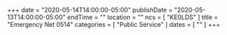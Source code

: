 +++
date = "2020-05-14T14:00:00-05:00"
publishDate = "2020-05-13T14:00:00-05:00"
endTime = ""
location = ""
ncs = [ "KE0LDS" ]
title = "Emergency Net 0514"
categories = [ "Public Service" ]
dates = [ "" ]
+++
